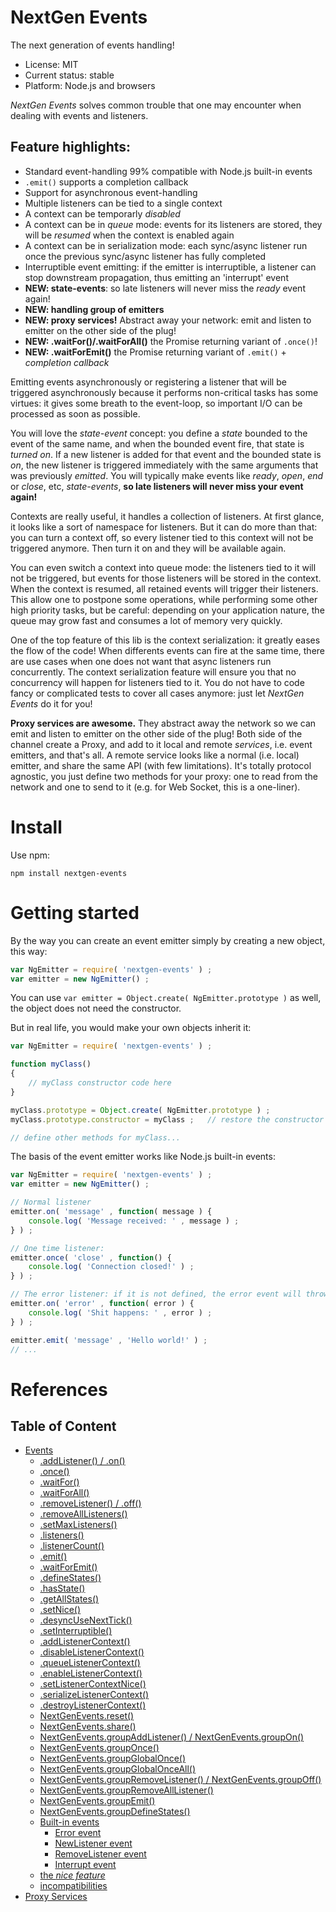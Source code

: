 

# NextGen Events

The next generation of events handling!

* License: MIT
* Current status: stable
* Platform: Node.js and browsers

*NextGen Events* solves common trouble that one may encounter when dealing with events and listeners.

## Feature highlights:

* Standard event-handling 99% compatible with Node.js built-in events
* `.emit()` supports a completion callback
* Support for asynchronous event-handling
* Multiple listeners can be tied to a single context
* A context can be temporarly *disabled*
* A context can be in *queue* mode: events for its listeners are stored, they will be *resumed* when the context is enabled again
* A context can be in serialization mode: each sync/async listener run once the previous sync/async listener has fully completed
* Interruptible event emitting: if the emitter is interruptible, a listener can stop downstream propagation,
  thus emitting an 'interrupt' event
* **NEW: state-events**: so late listeners will never miss the *ready* event again!
* **NEW: handling group of emitters**
* **NEW: proxy services!** Abstract away your network: emit and listen to emitter on the other side of the plug!
* **NEW: .waitFor()/.waitForAll()** the Promise returning variant of `.once()`!
* **NEW: .waitForEmit()** the Promise returning variant of `.emit()` + *completion callback*

Emitting events asynchronously or registering a listener that will be triggered asynchronously because it performs
non-critical tasks has some virtues: it gives some breath to the event-loop, so important I/O can be processed as soon as possible.

You will love the *state-event* concept: you define a *state* bounded to the event of the same name, and when the bounded event fire,
that state is *turned on*.
If a new listener is added for that event and the bounded state is *on*, the new listener is triggered immediately with
the same arguments that was previously *emitted*.
You will typically make events like *ready*, *open*, *end* or *close*, etc, *state-events*, **so late listeners will never miss
your event again!**

Contexts are really useful, it handles a collection of listeners.
At first glance, it looks like a sort of namespace for listeners.
But it can do more than that: you can turn a context off, so every listener tied to this context will not be triggered anymore.
Then turn it on and they will be available again. 

You can even switch a context into queue mode: the listeners tied to it will not be triggered, but events for those
listeners will be stored in the context. When the context is resumed, all retained events will trigger their listeners.
This allow one to postpone some operations, while performing some other high priority tasks, but be careful:
depending on your application nature, the queue may grow fast and consumes a lot of memory very quickly.

One of the top feature of this lib is the context serialization: it greatly eases the flow of the code!
When differents events can fire at the same time, there are use cases when one does not want that async listeners run concurrently.
The context serialization feature will ensure you that no concurrency will happen for listeners tied to it.
You do not have to code fancy or complicated tests to cover all cases anymore: just let *NextGen Events* do it for you!

**Proxy services are awesome.** They abstract away the network so we can emit and listen to emitter on the other side of the plug!
Both side of the channel create a Proxy, and add to it local and remote *services*, i.e. event emitters, and that's all.
A remote service looks like a normal (i.e. local) emitter, and share the same API (with few limitations).
It's totally protocol agnostic, you just define two methods for your proxy: one to read from the network and one to send to it
(e.g. for Web Socket, this is a one-liner).



# Install

Use npm:

```
npm install nextgen-events
```


# Getting started

By the way you can create an event emitter simply by creating a new object, this way:

```js
var NgEmitter = require( 'nextgen-events' ) ;
var emitter = new NgEmitter() ;
```

You can use `var emitter = Object.create( NgEmitter.prototype )` as well, the object does not need the constructor.

But in real life, you would make your own objects inherit it:

```js
var NgEmitter = require( 'nextgen-events' ) ;

function myClass()
{
	// myClass constructor code here
}

myClass.prototype = Object.create( NgEmitter.prototype ) ;
myClass.prototype.constructor = myClass ;	// restore the constructor

// define other methods for myClass...
```

The basis of the event emitter works like Node.js built-in events:

```js
var NgEmitter = require( 'nextgen-events' ) ;
var emitter = new NgEmitter() ;

// Normal listener
emitter.on( 'message' , function( message ) {
	console.log( 'Message received: ' , message ) ;
} ) ;

// One time listener:
emitter.once( 'close' , function() {
	console.log( 'Connection closed!' ) ;
} ) ;

// The error listener: if it is not defined, the error event will throw an exception
emitter.on( 'error' , function( error ) {
	console.log( 'Shit happens: ' , error ) ;
} ) ;

emitter.emit( 'message' , 'Hello world!' ) ;
// ...
```



# References

## Table of Content

* [Events](doc/documentation.md#ref.events)
	* [.addListener() / .on()](doc/documentation.md#ref.events.addListener)
	* [.once()](doc/documentation.md#ref.events.once)
	* [.waitFor()](doc/documentation.md#ref.events.waitFor)
	* [.waitForAll()](doc/documentation.md#ref.events.waitForAll)
	* [.removeListener() / .off()](doc/documentation.md#ref.events.removeListener)
	* [.removeAllListeners()](doc/documentation.md#ref.events.removeAllListeners)
	* [.setMaxListeners()](doc/documentation.md#ref.events.setMaxListeners)
	* [.listeners()](doc/documentation.md#ref.events.listeners)
	* [.listenerCount()](doc/documentation.md#ref.events.listenerCount)
	* [.emit()](doc/documentation.md#ref.events.emit)
	* [.waitForEmit()](doc/documentation.md#ref.events.waitForEmit)
	* [.defineStates()](doc/documentation.md#ref.events.defineStates)
	* [.hasState()](doc/documentation.md#ref.events.hasState)
	* [.getAllStates()](doc/documentation.md#ref.events.getAllStates)
	* [.setNice()](doc/documentation.md#ref.events.setNice)
	* [.desyncUseNextTick()](doc/documentation.md#ref.events.desyncUseNextTick)
	* [.setInterruptible()](doc/documentation.md#ref.events.setInterruptible)
	* [.addListenerContext()](doc/documentation.md#ref.events.addListenerContext)
	* [.disableListenerContext()](doc/documentation.md#ref.events.disableListenerContext)
	* [.queueListenerContext()](doc/documentation.md#ref.events.queueListenerContext)
	* [.enableListenerContext()](doc/documentation.md#ref.events.enableListenerContext)
	* [.setListenerContextNice()](doc/documentation.md#ref.events.setListenerContextNice)
	* [.serializeListenerContext()](doc/documentation.md#ref.events.serializeListenerContext)
	* [.destroyListenerContext()](doc/documentation.md#ref.events.destroyListenerContext)
	* [NextGenEvents.reset()](doc/documentation.md#ref.events.reset)
	* [NextGenEvents.share()](doc/documentation.md#ref.events.share)
	* [NextGenEvents.groupAddListener() / NextGenEvents.groupOn()](doc/documentation.md#ref.events.groupAddListener)
	* [NextGenEvents.groupOnce()](doc/documentation.md#ref.events.groupOnce)
	* [NextGenEvents.groupGlobalOnce()](doc/documentation.md#ref.events.groupGlobalOnce)
	* [NextGenEvents.groupGlobalOnceAll()](doc/documentation.md#ref.events.groupGlobalOnceAll)
	* [NextGenEvents.groupRemoveListener() / NextGenEvents.groupOff()](doc/documentation.md#ref.events.groupRemoveListener)
	* [NextGenEvents.groupRemoveAllListener()](doc/documentation.md#ref.events.groupRemoveAllListener)
	* [NextGenEvents.groupEmit()](doc/documentation.md#ref.events.groupEmit)
	* [NextGenEvents.groupDefineStates()](doc/documentation.md#ref.events.groupDefineStates)
	* [Built-in events](doc/documentation.md#ref.builtin-events)
		* [Error event](doc/documentation.md#ref.builtin-events.error)
		* [NewListener event](doc/documentation.md#ref.builtin-events.newListener)
		* [RemoveListener event](doc/documentation.md#ref.builtin-events.removeListener)
		* [Interrupt event](doc/documentation.md#ref.builtin-events.interrupt)
	* [the *nice feature*](doc/documentation.md#ref.note.nice)
	* [incompatibilities](doc/documentation.md#incompatibilities)
* [Proxy Services](doc/documentation.md#ref.proxy)



